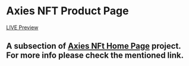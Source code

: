 # Axies NFT Product Page

<a href="https://roozbehzhuleh.github.io/AxisNFTProduct/">LIVE Preview</a>

## A subsection of <a href="https://github.com/RoozbehZhuleh/AxisNFTHome">Axies NFt Home Page</a> project. For more info please check the mentioned link.
